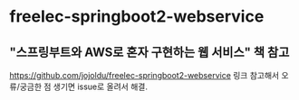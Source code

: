 # freelec-springboot2-webservice

## "스프링부트와 AWS로 혼자 구현하는 웹 서비스" 책 참고
https://github.com/jojoldu/freelec-springboot2-webservice
링크 참고해서 오류/궁금한 점 생기면 issue로 올려서 해결.
